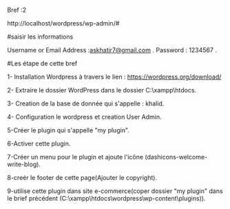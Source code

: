 Bref :2

http://localhost/wordpress/wp-admin/#

#saisir les informations

Username or Email Address :askhatir7@gmail.com .
Password : 1234567 .

#Les étape de cette bref

1- Installation Wordpress à travers le lien : https://wordpress.org/download/

2- Extraire le dossier WordPress dans le dossier C:\xampp\htdocs.

3- Creation de la base de donnée qui s'appelle : khalid.

4- Configuration le wordpress et creation User Admin.

5-Créer le plugin qui s'appelle "my plugin".

6-Activer cette plugin.

7-Créer un menu pour le plugin et ajoute l'icône (dashicons-welcome-write-blog).

8-creér le footer de cette page(Ajouter le copyright).

9-utilise cette plugin dans site e-commerce(coper dossier "my plugin" dans le brief précédent (C:\xampp\htdocs\wordpress\wp-content\plugins)).

